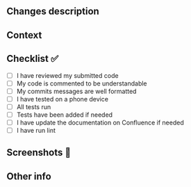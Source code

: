 ## Changes description
<!-- Describe you change in detail -->

## Context
<!-- Why this change is required ? Is it a fix, a new feature, an improvement ? -->
<!-- Please link your Jira ticket -->

## Checklist ✅
<!-- Select all validated step -->
<!-- Feel free to add other steps if needed -->

- [ ] I have reviewed my submitted code
- [ ] My code is commented to be understandable
- [ ] My commits messages are well formatted
- [ ] I have tested on a phone device
- [ ] All tests run
- [ ] Tests have been added if needed
- [ ] I have update the documentation on Confluence if needed
- [ ] I have run lint

## Screenshots 📸
<!-- Put your screenshot here -->
<!-- Delete this section if there's not UI related to this contribution -->

## Other info 
<!-- Fell free to add another major info here if needed -->
<!-- You can remove this section if needed -->